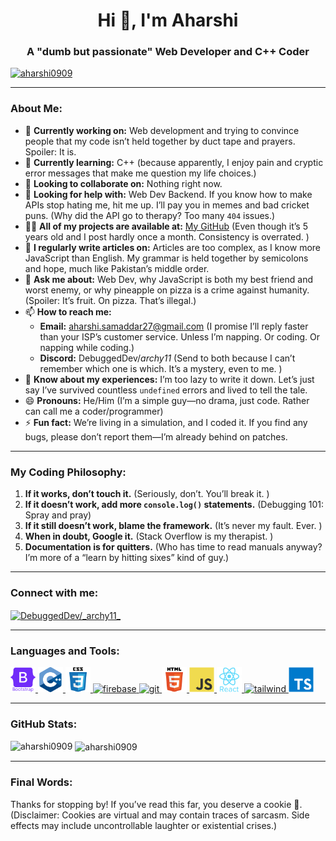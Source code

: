 <h1 align="center">Hi 👋, I'm Aharshi</h1>
<h3 align="center">A "dumb but passionate" Web Developer and C++ Coder</h3>

<p align="left"> <a href="https://github.com/ryo-ma/github-profile-trophy"><img src="https://github-profile-trophy.vercel.app/?username=aharshi0909" alt="aharshi0909" /></a> </p>

---

### About Me:
- 🔭 **Currently working on:** Web development and trying to convince people that my code isn’t held together by duct tape and prayers. Spoiler: It is.
- 🌱 **Currently learning:** C++ (because apparently, I enjoy pain and cryptic error messages that make me question my life choices.)
- 👯 **Looking to collaborate on:** Nothing right now. 
- 🤝 **Looking for help with:** Web Dev Backend. If you know how to make APIs stop hating me, hit me up. I’ll pay you in memes and bad cricket puns. (Why did the API go to therapy? Too many `404` issues.)
- 👨‍💻 **All of my projects are available at:** [My GitHub](https://github.com/aharshi0909) (Even though it’s 5 years old and I post hardly once a month. Consistency is overrated. )
- 📝 **I regularly write articles on:** Articles are too complex, as I know more JavaScript than English. My grammar is held together by semicolons and hope, much like Pakistan’s middle order.
- 💬 **Ask me about:** Web Dev, why JavaScript is both my best friend and worst enemy, or why pineapple on pizza is a crime against humanity. (Spoiler: It’s fruit. On pizza. That’s illegal.)
- 📫 **How to reach me:** 
  - **Email:** [aharshi.samaddar27@gmail.com](mailto:aharshi.samaddar27@gmail.com) (I promise I’ll reply faster than your ISP’s customer service. Unless I’m napping. Or coding. Or napping while coding.)
  - **Discord:** DebuggedDev/_archy11_ (Send to both because I can’t remember which one is which. It’s a mystery, even to me. )
- 📄 **Know about my experiences:** I’m too lazy to write it down. Let’s just say I’ve survived countless `undefined` errors and lived to tell the tale.
- 😄 **Pronouns:** He/Him (I’m a simple guy—no drama, just code. Rather can call me a coder/programmer)
- ⚡ **Fun fact:** We’re living in a simulation, and I coded it. If you find any bugs, please don’t report them—I’m already behind on patches. 

---

### My Coding Philosophy:
1. **If it works, don’t touch it.** (Seriously, don’t. You’ll break it. )
2. **If it doesn’t work, add more `console.log()` statements.** (Debugging 101: Spray and pray)
3. **If it still doesn’t work, blame the framework.** (It’s never my fault. Ever. )
4. **When in doubt, Google it.** (Stack Overflow is my therapist. )
5. **Documentation is for quitters.** (Who has time to read manuals anyway? I’m more of a “learn by hitting sixes” kind of guy.)

---

<h3 align="left">Connect with me:</h3>
<p align="left">
<a href="https://www.youtube.com/watch?v=xvFZjo5PgG0" target="blank"><img align="center" src="https://raw.githubusercontent.com/rahuldkjain/github-profile-readme-generator/master/src/images/icons/Social/discord.svg" alt="DebuggedDev/_archy11_" height="30" width="40" /></a>
</p>

---

<h3 align="left">Languages and Tools:</h3>
<p align="left"> 
  <a href="https://getbootstrap.com" target="_blank" rel="noreferrer"> <img src="https://raw.githubusercontent.com/devicons/devicon/master/icons/bootstrap/bootstrap-plain-wordmark.svg" alt="bootstrap" width="40" height="40"/> </a> 
  <a href="https://www.w3schools.com/cpp/" target="_blank" rel="noreferrer"> <img src="https://raw.githubusercontent.com/devicons/devicon/master/icons/cplusplus/cplusplus-original.svg" alt="cplusplus" width="40" height="40"/> </a> 
  <a href="https://www.w3schools.com/css/" target="_blank" rel="noreferrer"> <img src="https://raw.githubusercontent.com/devicons/devicon/master/icons/css3/css3-original-wordmark.svg" alt="css3" width="40" height="40"/> </a> 
  <a href="https://firebase.google.com/" target="_blank" rel="noreferrer"> <img src="https://www.vectorlogo.zone/logos/firebase/firebase-icon.svg" alt="firebase" width="40" height="40"/> </a> 
  <a href="https://git-scm.com/" target="_blank" rel="noreferrer"> <img src="https://www.vectorlogo.zone/logos/git-scm/git-scm-icon.svg" alt="git" width="40" height="40"/> </a> 
  <a href="https://www.w3.org/html/" target="_blank" rel="noreferrer"> <img src="https://raw.githubusercontent.com/devicons/devicon/master/icons/html5/html5-original-wordmark.svg" alt="html5" width="40" height="40"/> </a> 
  <a href="https://developer.mozilla.org/en-US/docs/Web/JavaScript" target="_blank" rel="noreferrer"> <img src="https://raw.githubusercontent.com/devicons/devicon/master/icons/javascript/javascript-original.svg" alt="javascript" width="40" height="40"/> </a> 
  <a href="https://reactjs.org/" target="_blank" rel="noreferrer"> <img src="https://raw.githubusercontent.com/devicons/devicon/master/icons/react/react-original-wordmark.svg" alt="react" width="40" height="40"/> </a> 
  <a href="https://tailwindcss.com/" target="_blank" rel="noreferrer"> <img src="https://www.vectorlogo.zone/logos/tailwindcss/tailwindcss-icon.svg" alt="tailwind" width="40" height="40"/> </a> 
  <a href="https://www.typescriptlang.org/" target="_blank" rel="noreferrer"> <img src="https://raw.githubusercontent.com/devicons/devicon/master/icons/typescript/typescript-original.svg" alt="typescript" width="40" height="40"/> </a> 
</p>

---

### GitHub Stats:
<p><img align="left" src="https://github-readme-stats.vercel.app/api/top-langs?username=aharshi0909&show_icons=true&locale=en&layout=compact" alt="aharshi0909" /></p>

<p>&nbsp;<img align="center" src="https://github-readme-stats.vercel.app/api?username=aharshi0909&show_icons=true&locale=en" alt="aharshi0909" /></p>

---

### Final Words:
Thanks for stopping by! If you’ve read this far, you deserve a cookie 🍪. (Disclaimer: Cookies are virtual and may contain traces of sarcasm. Side effects may include uncontrollable laughter or existential crises.)
